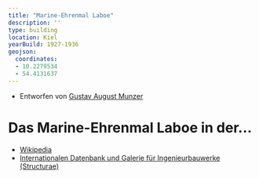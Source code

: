 ```yaml
---
title: "Marine-Ehrenmal Laboe"
description: ''
type: building
location: Kiel
yearBuild: 1927-1936
geojson:
  coordinates:
  - 10.2279534
  - 54.4131637
---
```


* Entworfen von [Gustav August Munzer](/tags/Gustav-August-Munzer)

# Das Marine-Ehrenmal Laboe in der...
* [Wikipedia](https://de.wikipedia.org/wiki/Marine-Ehrenmal_Laboe)
* [Internationalen Datenbank und Galerie für Ingenieurbauwerke (Structurae)](https://structurae.net/de/bauwerke/marine-ehrenmal)
